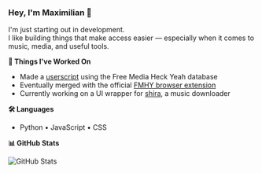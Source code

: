 ### Hey, I'm Maximilian 👋

I'm just starting out in development.  
I like building things that make access easier — especially when it comes to music, media, and useful tools.


**🧪 Things I've Worked On**
- Made a [userscript](https://github.com/Maxikozie/FMHY-SafeLink-Guard) using the Free Media Heck Yeah database  
- Eventually merged with the official [FMHY browser extension](https://github.com/fmhy/FMHY-SafeGuard)  
- Currently working on a UI wrapper for [shira](https://github.com/KraXen72/shira), a music downloader


**🛠 Languages**
- Python • JavaScript • CSS


**📊 GitHub Stats**

![GitHub Stats](https://github-readme-stats.vercel.app/api?username=Maxikozie&count_private=true&show_icons=true&theme=tokyonight&hide_rank=true)
